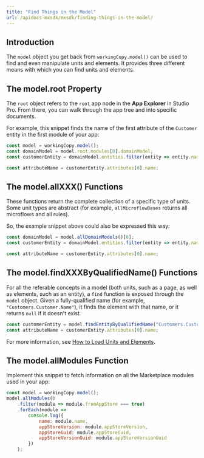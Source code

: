 ```yaml
---
title: "Find Things in the Model"
url: /apidocs-mxsdk/mxsdk/finding-things-in-the-model/
---
```


## Introduction

The `model` object you get back from `workingCopy.model()` can be used to find and even manipulate units and elements. It provides three different means with which you can find units and elements.

## The model.root Property

The `root` object refers to the `root` app node in the **App Explorer** in Studio Pro. From there, you can walk through the app tree and into specific documents.

For example, this snippet finds the name of the first attribute of the `Customer` entity in the first module of your app:

```js
const model = workingCopy.model();
const domainModel = model.root.modules[0].domainModel;
const customerEntity = domainModel.entities.filter(entity => entity.name === "Customer")[0]

const attributeName = customerEntity.attributes[0].name;
```

## The model.allXXX() Functions

These functions return the complete collection of a specific type of units. Some unit types are abstract (for example, `allMicroflowBases` returns all microflows and all rules).

So, the example snippet above could also be expressed this way:

```js
const domainModel = model.allDomainModels()[0];
const customerEntity = domainModel.entities.filter(entity => entity.name === "Customer")[0]

const attributeName = customerEntity.attributes[0].name;
```

## The model.findXXXByQualifiedName() Functions

For all the referable concepts in a model (both units, such as a page, as well as elements, such as an entity), a `find` function is exposed through the `model` object. Given a fully-qualified name (for example, `"Customers.Customer.Name"`), it finds the element with that name, or it returns `null` if it doesn't exist.

```js
const customerEntity = model.findEntityByQualifiedName("Customers.Customer");
const attributeName = customerEntity.attributes[0].name;
```

For more information, see [How to Load Units and Elements](/apidocs-mxsdk/mxsdk/loading-units-and-elements/).

## The model.allModules Function

Implement this snippet to fetch information on all the Marketplace modules used in your app:

```js
const model = workingCopy.model();
model.allModules()
	.filter(module => module.fromAppStore === true)
	.forEach(module =>
		console.log({
			name: module.name,
			appStoreVersion: module.appStoreVersion,
			appStoreGuid: module.appStoreGuid,
			appStoreVersionGuid: module.appStoreVersionGuid
		})
	);
```

